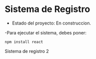 <h1> Sistema de Registro</h1>

- Estado del proyecto: En construccion. 

-Para ejecutar el sistema, debes poner: 

```npm install react```

Sistema de registro 2
